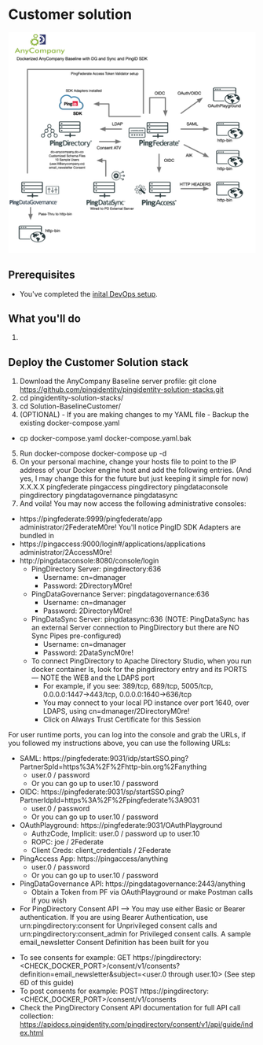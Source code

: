 # Customer solution

![Customer Solution diagram](../Solution-BaselineCustomer/baseline-ciam.png)

## Prerequisites

  * You've completed the [inital DevOps setup](getStarted.md).

## What you'll do

  1. 

## Deploy the Customer Solution stack

1. Download the AnyCompany Baseline server profile: git clone https://github.com/pingidentity/pingidentity-solution-stacks.git
2. cd pingidentity-solution-stacks/
3. cd Solution-BaselineCustomer/
4. (OPTIONAL) - If you are making changes to my YAML file - Backup the existing docker-compose.yaml
-    cp docker-compose.yaml docker-compose.yaml.bak
5. Run docker-compose docker-compose up -d
6. On your personal machine, change your hosts file to point to the IP address of your Docker engine host and add the following entries. (And yes, I may change this for the future but just keeping it simple for now)
X.X.X.X pingfederate pingaccess pingdirectory pingdataconsole pingdirectory pingdatagovernance pingdatasync
7. And voila! You may now access the following administrative consoles:
- https://pingfederate:9999/pingfederate/app administrator/2FederateM0re!
   You'll notice PingID SDK Adapters are bundled in
- https://pingaccess:9000/login#/applications/applications administrator/2AccessM0re!
- http://pingdataconsole:8080/console/login
   * PingDirectory Server: pingdirectory:636
       - Username: cn=dmanager
       - Password: 2DirectoryM0re!
   * PingDataGovernance Server: pingdatagovernance:636
       - Username: cn=dmanager
       - Password: 2DirectoryM0re!
   * PingDataSync Server: pingdatasync:636 (NOTE: PingDataSync has an external Server connection to PingDirectory but there are NO Sync Pipes pre-configured)
       - Username: cn=dmanager
       - Password: 2DataSyncM0re!
   * To connect PingDirectory to Apache Directory Studio, when you run docker container ls, look for the pingdirectory entry and its PORTS — NOTE the WEB and the LDAPS port
       - For example, if you see:
          389/tcp, 689/tcp, 5005/tcp, 0.0.0.0:1447->443/tcp, 0.0.0.0:1640->636/tcp
       - You may connect to your local PD instance over port 1640, over LDAPS, using cn=dmanager/2DirectoryM0re!
       - Click on Always Trust Certificate for this Session


For user runtime ports, you can log into the console and grab the URLs, if you followed my instructions above, you can use the following URLs:
- SAML: https://pingfederate:9031/idp/startSSO.ping?PartnerSpId=https%3A%2F%2Fhttp-bin.org%2Fanything
   * user.0 / password
   * Or you can go up to user.10 / password
- OIDC: https://pingfederate:9031/sp/startSSO.ping?PartnerIdpId=https%3A%2F%2Fpingfederate%3A9031
   * user.0 / password
   * Or you can go up to user.10 / password
- OAuthPlayground: https://pingfederate:9031/OAuthPlayground
   * AuthzCode, Implicit: user.0 / password up to user.10
   * ROPC: joe / 2Federate
   * Client Creds: client_credentials / 2Federate
- PingAccess App: https://pingaccess/anything
   * user.0 / password
   * Or you can go up to user.10 / password
- PingDataGovernance API: https://pingdatagovernance:2443/anything
   * Obtain a Token from PF via OAuthPlayground or make Postman calls if you wish
- For PingDirectory Consent API --> You may use either Basic or Bearer authentication. If you are using Bearer Authentication, use urn:pingdirectory:consent for Unprivileged consent calls and urn:pingdirectory:consent_admin for Privileged consent calls. A sample email_newsletter Consent Definition has been built for you
* To see consents for example: GET https://pingdirectory:<CHECK_DOCKER_PORT>/consent/v1/consents?definition=email_newsletter&subject=<user.0 through user.10> (See step 6D of this guide)
* To post consents for example: POST https://pingdirectory:<CHECK_DOCKER_PORT>/consent/v1/consents
* Check the PingDirectory Consent API documentation for full API call collection: https://apidocs.pingidentity.com/pingdirectory/consent/v1/api/guide/index.html
